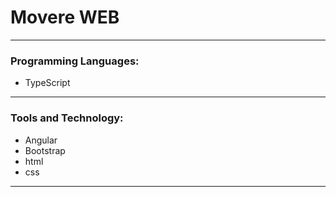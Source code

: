 # Movere WEB

---

### Programming Languages:
- TypeScript

---

### Tools and Technology:
- Angular
- Bootstrap
- html
- css

---

